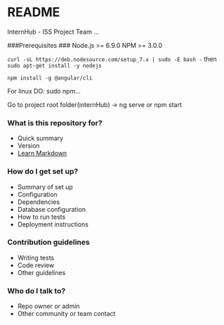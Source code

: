 # README #

InternHub - ISS Project
Team ...

###Prerequisites ###
Node.js >= 6.9.0
NPM >= 3.0.0

```curl -sL https://deb.nodesource.com/setup_7.x | sudo -E bash -```
then
```sudo apt-get install -y nodejs```

```npm install -g @angular/cli```

For linux DO: sudo npm...

Go to project root folder(internHub) -> ng serve or npm start

### What is this repository for? ###

* Quick summary
* Version
* [Learn Markdown](https://bitbucket.org/tutorials/markdowndemo)

### How do I get set up? ###

* Summary of set up
* Configuration
* Dependencies
* Database configuration
* How to run tests
* Deployment instructions

### Contribution guidelines ###

* Writing tests
* Code review
* Other guidelines

### Who do I talk to? ###

* Repo owner or admin
* Other community or team contact